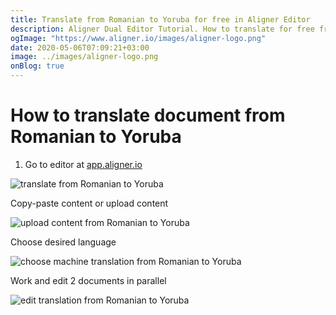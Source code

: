 ```yaml
---
title: Translate from Romanian to Yoruba for free in Aligner Editor
description: Aligner Dual Editor Tutorial. How to translate for free from Romanian to Yoruba. Aligner is multilingual document management platform. 
ogImage: "https://www.aligner.io/images/aligner-logo.png"
date: 2020-05-06T07:09:21+03:00
image: ../images/aligner-logo.png
onBlog: true
---
```


# How to translate document from Romanian to Yoruba

1. Go to editor at [app.aligner.io](https://app.aligner.io "Aligner App web page")

![translate from Romanian to Yoruba](../aligner-blank-editor.png "translate from Romanian to Yoruba")

Copy-paste content or upload content

![upload content from Romanian to Yoruba](../aligner-uploaded-document.png "upload content from Romanian to Yoruba")

Choose desired language

![choose machine translation from Romanian to Yoruba](../aligner-language-dropdown.png "choose machine translation from Romanian to Yoruba")

Work and edit 2 documents in parallel

![edit translation from Romanian to Yoruba](../aligner-double-sitded-editor.png "edit translation from Romanian to Yoruba")

